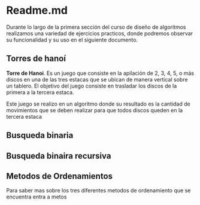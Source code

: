 # Readme.md

Durante lo largo de la primera sección del curso de diseño de algoritmos realizamos una variedad de ejercicios practicos, donde podremos observar su funcionalidad y su uso en el siguiente documento.

## Torres de hanoí

 **Torre de Hanoi**. Es un juego que consiste en la apilación de 2, 3, 4, 5, o más discos en una de las tres estacas que se ubican de manera vertical sobre un tablero. El objetivo del juego consiste en trasladar los discos de la primera a la tercera estaca.

Este juego se realizo en un algoritmo donde su resultado es la cantidad de movimientos que se deben realizar para que todos discos queden en la tercera estaca 

## Busqueda binaria 

## Busqueda binaira recursiva 

## Metodos de Ordenamientos 

Para saber mas sobre los tres diferentes metodos de ordenamiento que se encuentra entra a metos



